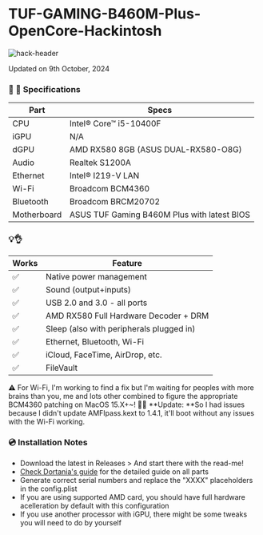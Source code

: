# TUF-GAMING-B460M-Plus-OpenCore-Hackintosh
![hack-header](https://github.com/user-attachments/assets/ae796833-dc98-4600-9b42-5dcf7b747671)

Updated on 9th October, 2024

###  :mag_right: 👾 Specifications 

| Part        | Specs                                             |
| ----------- | ------------------------------------------------- |
| CPU         | Intel® Core™ i5-10400F                            |
| iGPU        | N/A                                               |
| dGPU        | AMD RX580 8GB (ASUS DUAL-RX580-O8G)               |
| Audio       | Realtek S1200A                                    |
| Ethernet    | Intel® I219-V LAN                                 |
| Wi-Fi       | Broadcom BCM4360                                  |
| Bluetooth   | Broadcom BRCM20702                                |
| Motherboard | ASUS TUF Gaming B460M Plus with latest BIOS |

### :bulb: ​👌

| Works              | Feature                                               |
| ------------------ | ----------------------------------------------------- |
| :white_check_mark: | Native power management                               |
| :white_check_mark: | Sound (output+inputs)                                 |
| :white_check_mark: | USB 2.0 and 3.0 - all ports                           |
| :white_check_mark: | AMD RX580 Full Hardware Decoder + DRM                 |
| :white_check_mark: | Sleep (also with peripherals plugged in)              |
| :white_check_mark: | Ethernet, Bluetooth, Wi-Fi                            |
| :white_check_mark: | iCloud, FaceTime, AirDrop, etc.                       |
| :white_check_mark: | FileVault                                             |

⚠️ For Wi-Fi, I'm working to find a fix but I'm waiting for peoples with more brains than you, me and lots other combined to figure the appropriate BCM4360 patching on MacOS 15.X+~!
💁🏽 **Update: **So I had issues because I didn't update AMFIpass.kext to 1.4.1, it'll boot without any issues with the Wi-Fi working.

###  💿 ​Installation Notes
* Download the latest in Releases > And start there with the read-me!
* [Check Dortania's guide](https://dortania.github.io/OpenCore-Install-Guide/) for the detailed guide on all parts
* Generate correct serial numbers and replace the "XXXX" placeholders in the config.plist
* If you are using supported AMD card, you should have full hardware acelleration by default with this configuration
* If you use another processor with iGPU, there might be some tweaks you will need to do by yourself
